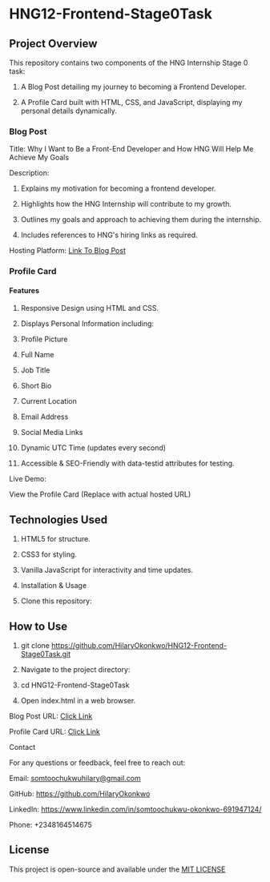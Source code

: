 # HNG12-Frontend-Stage0Task

## Project Overview

This repository contains two components of the HNG Internship Stage 0 task:

1. A Blog Post detailing my journey to becoming a Frontend Developer.

2. A Profile Card built with HTML, CSS, and JavaScript, displaying my personal details dynamically.

### Blog Post

Title: Why I Want to Be a Front-End Developer and How HNG Will Help Me Achieve My Goals

Description:

 1. Explains my motivation for becoming a frontend developer.

 2. Highlights how the HNG Internship will contribute to my growth.

 3. Outlines my goals and approach to achieving them during the internship.

 4. Includes references to HNG's hiring links as required.

 Hosting Platform: [Link To Blog Post](https://dev.to/somtoochukwu/why-i-want-to-be-a-front-end-developer-and-how-hng-will-help-me-achieve-my-goals-4k0l)


### Profile Card

 #### Features

 1. Responsive Design using HTML and CSS.

 2. Displays Personal Information including:

 3. Profile Picture

 4. Full Name

 5. Job Title

 6. Short Bio

 7. Current Location

 8. Email Address

 9. Social Media Links

 10. Dynamic UTC Time (updates every second)

 11. Accessible & SEO-Friendly with data-testid attributes for testing.

Live Demo: 

View the Profile Card (Replace with actual hosted URL)

## Technologies Used

 1. HTML5 for structure.

 2. CSS3 for styling.

 3. Vanilla JavaScript for interactivity and time updates.

 4. Installation & Usage

 5. Clone this repository:

## How to Use

 1. git clone https://github.com/HilaryOkonkwo/HNG12-Frontend-Stage0Task.git

 2. Navigate to the project directory:

 3. cd HNG12-Frontend-Stage0Task

 4. Open index.html in a web browser.



Blog Post URL: [Click Link](https://dev.to/somtoochukwu/why-i-want-to-be-a-front-end-developer-and-how-hng-will-help-me-achieve-my-goals-4k0l)

Profile Card URL: [Click Link](https://hng-12-frontend-stage0-task.vercel.app/)


Contact

For any questions or feedback, feel free to reach out:

Email: somtoochukwuhilary@gmail.com

GitHub: https://github.com/HilaryOkonkwo

LinkedIn: https://www.linkedin.com/in/somtoochukwu-okonkwo-691947124/

Phone: +2348164514675

## License

This project is open-source and available under the [MIT LICENSE](https://github.com/HilaryOkonkwo/HNG12-Frontend-Stage0Task/blob/main/LICENSE)

